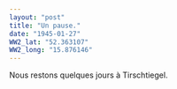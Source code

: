 ```yaml
---
layout: "post"
title: "Un pause."
date: "1945-01-27"
WW2_lat: "52.363107"
WW2_long: "15.876146"
---
```


Nous restons quelques jours à Tirschtiegel.


<div class="histoire"></div>

<div class="commentaire"></div>